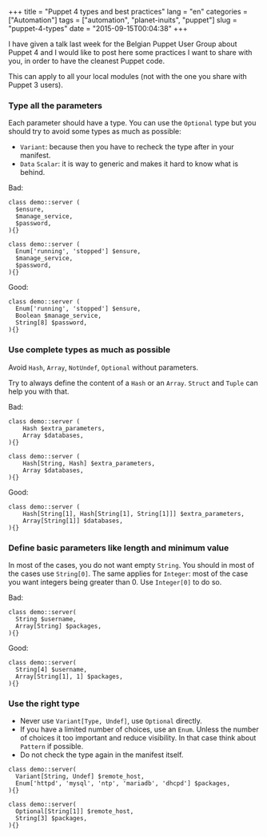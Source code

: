 +++
title = "Puppet 4 types and best practices"
lang = "en"
categories = ["Automation"]
tags = ["automation", "planet-inuits", "puppet"]
slug = "puppet-4-types"
date = "2015-09-15T00:04:38"
+++

I have given a talk last week for the Belgian Puppet User Group about Puppet 4
and I would like to post here some practices I want to share with you, in
order to have the cleanest Puppet code.

This can apply to all your local modules (not with the one you share with
Puppet 3 users).

### Type all the parameters

Each parameter should have a type. You can use the `Optional` type but you
should try to avoid some types as much as possible:

* `Variant`: because then you have to recheck the type after in your manifest.
* `Data` `Scalar`: it is way to generic and makes it hard to know what is behind.

Bad:
```Puppet
class demo::server (
  $ensure,
  $manage_service,
  $password,
){}
```

```Puppet
class demo::server (
  Enum['running', 'stopped'] $ensure,
  $manage_service,
  $password,
){}

```

Good:

```Puppet
class demo::server (
  Enum['running', 'stopped'] $ensure,
  Boolean $manage_service,
  String[8] $password,
){}

```

### Use complete types as much as possible

Avoid `Hash`, `Array`, `NotUndef`, `Optional` without parameters.

Try to always define the content of a `Hash` or an `Array`. `Struct` and `Tuple`
can help you with that.

Bad:
```Puppet
class demo::server (
    Hash $extra_parameters,
    Array $databases,
){}
```

```Puppet
class demo::server (
    Hash[String, Hash] $extra_parameters,
    Array $databases,
){}
```

Good:
```Puppet
class demo::server (
    Hash[String[1], Hash[String[1], String[1]]] $extra_parameters,
    Array[String[1]] $databases,
){}

```

### Define basic parameters like length and minimum value

In most of the cases, you do not want empty `String`. You should in most of the
cases use `String[0]`. The same applies for `Integer`: most of the case you want
integers being greater than 0. Use `Integer[0]` to do so.

Bad:
```Puppet
class demo::server(
  String $username,
  Array[String] $packages,
){}
```

Good:
```Puppet
class demo::server(
  String[4] $username,
  Array[String[1], 1] $packages,
){}
```
### Use the right type

* Never use `Variant[Type, Undef]`, use `Optional` directly.
* If you have a limited number of choices, use an `Enum`. Unless the number of
  choices it too important and reduce visibility. In that case think about `Pattern`
  if possible.
* Do not check the type again in the manifest itself.

```Puppet
class demo::server(
  Variant[String, Undef] $remote_host,
  Enum['httpd', 'mysql', 'ntp', 'mariadb', 'dhcpd'] $packages,
){}
```

```Puppet
class demo::server(
  Optional[String[1]] $remote_host,
  String[3] $packages,
){}
```


